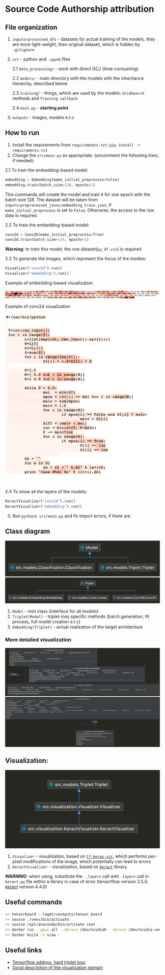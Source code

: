 # Source Code Authorship attribution

## File organization

1. `inputs>processed_dfs` - datasets for actual training of the models, they are more light-weight, then original dataset, which is hidden by `.gitignore`
2. `src` - python and `.ipynb` files
   
      2.1 `data_processing/` - work with direct GCJ (time-consuming)
   
      2.2 `models/` - main directory with the models with the inheritance hierarchy, described below
   
      2.3 `training/` - things, which are used by the models: `GridSearch` methods and `Training callback`
   
      2.4 `main.py` - **starting point**
   
3. `outputs` - images, models e.t.c


## How to run

1. Install the requirements from `requiremnets.txt`:
``pip install -r requirements.txt``
2. Change the `src/main.py` as appropriate:
   (uncomment the following lines, if needed):
   
2.1 To train the embedding-based model:
``` python 
embedding = Embedding(make_initial_preprocess=False)
embedding.train(batch_size=128, epochs=1)
```
This commands will create the model and train it for one epoch with the batch size 128. 
The dataset will be taken from `inputs/preprocessed_jsons/embedding_train.json`, 
if `make_initial_preprocess` is set to `False`. Otherwise, the access to the raw data is required.

2.2 To train the embedding-based model:
```python
conv2d = Conv2D(make_initial_preprocess=True)
conv2d.train(batch_size=128, epochs=1)
```
**Warning:** to train this model, the row dataset(`py_df.csv`) is required

2.3 To generate the images, which represent the focus of the models:
```python
Visualizer("conv2d").run()
Visualizer("embedding").run()
```
Example of embedding-based visualization

![Colormap of the source code, based on the tokens](https://github.com/MefAldemisov/SourceCodeAuthorshipAttribution/blob/main/media/img.png?raw=true)

Example of conv2d visualization

![Colormap of the source code, based on char-by-char encoding](https://github.com/MefAldemisov/SourceCodeAuthorshipAttribution/blob/main/media/img_5.png?raw=true)

2.4 To show all the layers of the models:
```python
KeractVisualizer("conv2d").run()
KeractVisualizer("embedding").run()
```

3. Run `python3 src/main.py` and fix import errors, if there are

## Class diagram 

![Classes, inherited from `Model`](https://github.com/MefAldemisov/SourceCodeAuthorshipAttribution/blob/main/media/img_1.png?raw=trueg)
![Classes, inherited from `Triplet`](https://github.com/MefAldemisov/SourceCodeAuthorshipAttribution/blob/main/media/img_2.png?raw=true)
1. `Model` - root class (interface for all models)
2. `Triplet(Model)` - triplet-loss specific methods (batch generation, fit process, full model creation e.t.c)
3. `Embedding(Triplet)` - actual realization of the target architecture

### More detailed visualization

![Methods of classes, which inherit from `Model`](https://github.com/MefAldemisov/SourceCodeAuthorshipAttribution/blob/main/media/img_3.png?raw=true)
![Methods of classes, which inherit from `Triplet`](https://github.com/MefAldemisov/SourceCodeAuthorshipAttribution/blob/main/media/img_4.png?raw=true)

## Visualization:

![Class diagram of the visualization block](https://github.com/MefAldemisov/SourceCodeAuthorshipAttribution/blob/main/media/img_6.png?raw=true)

1. `Visualizer` - visualization, based on [`tf-keras-vis`](https://github.com/keisen/tf-keras-vis), which performs per-pixel modifications of the image, which potentially can lead to errors
2. `KeractVisualizer` - visualization, based on [`keract`](https://github.com/philipperemy/keract) library. 
   

**WARNING:** when using, substitute the `._layers` call with `.layers` call in `keract.py` file within a library in case of error (tensorflow version 2.5.0, [keract](https://github.com/philipperemy/keract) version 4.4.0) 

## Useful commands

```bash
>> tensorboard --logdir=outputs/tensor_board
>> source ./venv/bin/activate
>> source /opt/anaconda/bin/activate root
>> docker run --gpus all --device /dev/nvidia0 --device /dev/nvidia-uvm --device /dev/nvidia-uvm-tools --device /dev/nvidiactl -v /home/alina/SourceCodeAuthorshipAttribution/:/usr/app/ 748cf8b681db python /usr/app/src/main.py
>> docker build -t scaa . 
```

## Useful links
- [Tensorflow addons, hard triplet loss](https://github.com/tensorflow/addons/blob/30c8a7094f3bdcca5cc26fc88c1e33f022782266/tensorflow_addons/losses/triplet.py#L204)
- [Good description of the visualization domain](https://medium.com/google-developer-experts/interpreting-deep-learning-models-for-computer-vision-f95683e23c1d)

